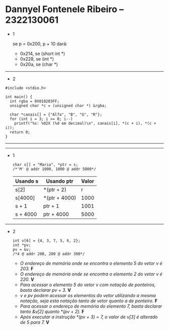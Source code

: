 # Dannyel Fontenele Ribeiro – 2322130061

- 1

  se p = 0x200, p + 10 dará:
  
  - 0x214, se (short int *)
  - 0x228, se (int *)
  - 0x20a, se (char *)

---

- 2

```
#include <stdio.h>

int main() {
  int rgba = 0X010203FF;
  unsigned char *c = (unsigned char *) &rgba;
  
  char *canais[] = {"Alfa", "B", "G", "R"};
  for (int i = 3; i >= 0; i--)
    printf("%s: %02X (%d em decimal)\n", canais[i], *(c + i), *(c + i));
  return 0;
}
```

---
---

- 1

  ```
  char s[] = "Maria", *ptr = s;
  /*'M' @ addr 1000, 1000 @ addr 5000*/
  ```
   
  | Usando s | Usando ptr | Valor |
  | -------- | ---------- | ----- |
  |   s[2]   | *(ptr + 2) |   r   |
  | s[4000]  |*(ptr + 4000)| 1000 |
  |  s + 1   |  ptr + 1   | 1001  |
  | s + 4000 | ptr + 4000 | 5000  |

---

- 2
  ```
  int v[6] = {4, 3, 7, 5, 6, 2};
  int *pv;
  pv = &v;
  /*4 @ addr 200, 200 @ addr 300*/
  ```
  - _O endereço de memória onde se encontra o elemento 5 do vetor v é 203._ **F**
  - _O endereço de memória onde se encontra o elemento 2 do vetor v é 220._ **V**
  - _Para acessar o elemento 5 do vetor v com notação de ponteiros, basta declarar pv + 3._ **V**
  - _v e pv podem acessar os elementos do vetor utilizando a mesma notação, seja esta notação tanto de vetor quanto a de ponteiro._ **F**
  - _Para acessar o endereço de memória do elemento 7, basta declarar tanto &v[2] quanto *(pv + 2)._ **F**
  - _Após executar a instrução *(pv + 3) = 7, o valor de v[3] é alterado de 5 para 7._ **V**